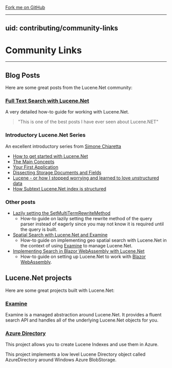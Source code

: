 <span id="forkongithub"><a href="https://github.com/apache/lucenenet">Fork me on GitHub</a></span>

---
uid: contributing/community-links
---
Community Links
===============

---------------

## Blog Posts

Here are some great posts from the Lucene.Net community:

### [Full Text Search with Lucene.Net](https://www.elbisch.ch/2019/05/31/full-text-search-for-database-entities-with-lucene-net/) 

A very detailed how-to guide for working with Lucene.Net. 

> "This is one of the best posts I have ever seen about Lucene.NET"


### Introductory Lucene.Net Series

An excellent introductory series from [Simone Chiaretta](http://codeclimber.net.nz/)

* [How to get started with Lucene.Net](http://codeclimber.net.nz/archive/2009/08/27/how-to-get-started-with-lucene.net.aspx)
* [The Main Concepts](http://codeclimber.net.nz/archive/2009/08/31/lucene.net-the-main-concepts.aspx)
* [Your First Application](http://codeclimber.net.nz/archive/2009/09/02/lucene.net-your-first-application.aspx)
* [Dissecting Storage Documents and Fields](http://codeclimber.net.nz/archive/2009/09/04/dissecting-lucene.net-storage-documents-and-fields.aspx)
* [Lucene - or how I stopped worrying and learned to love unstructured data](http://codeclimber.net.nz/archive/2009/09/08/lucene-or-how-i-stopped-worrying-and-learned-to.aspx)
* [How Subtext Lucene.Net index is structured](http://codeclimber.net.nz/archive/2009/09/10/how-subtext-lucene.net-index-is-structured.aspx)

### Other posts

* [Lazily setting the SetMultiTermRewriteMethod](https://shazwazza.com/post/how-to-set-rewrite-method-on-queries-lazily-in-lucene/)
  * How-to guide on lazily setting the rewrite method of the query parser instead of eagerly since you may not know it is required until the query is built.
* [Spatial Search with Lucene.Net and Examine](https://shazwazza.com/post/spatial-search-with-examine-and-lucene/)
  * How-to guide on implementing geo spatial search with Lucene.Net in the context of using [Examine](https://github.com/shazwazza/examine) to manage Lucene.Net.
* [Implementing Search in Blazor WebAssembly with Lucene.Net](https://www.aaron-powell.com/posts/2019-11-29-implementing-search-in-blazor-webassembly-with-lucenenet/)
  * How-to guide on setting up Lucene.Net to work with [Blazor WebAssembly](https://docs.microsoft.com/en-gb/aspnet/core/blazor/?view=aspnetcore-3.0&WT.mc_id=aaronpowell-blog-aapowell#blazor-webassembly).

## Lucene.Net projects

Here are some great projects built with Lucene.Net:

### [Examine](https://github.com/shazwazza/examine)

Examine is a managed abstraction around Lucene.Net. It provides a fluent search API and handles all of the underlying Lucene.Net objects for you. 

### [Azure Directory](https://github.com/azure-contrib/AzureDirectory)

This project allows you to create Lucene Indexes and use them in Azure.

This project implements a low level Lucene Directory object called AzureDirectory around Windows Azure BlobStorage.
